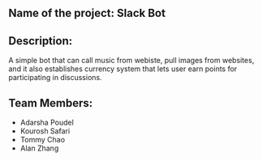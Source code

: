 ## Name of the project: Slack Bot

## Description: 

A simple bot that can call music from webiste, pull images from websites, and it also establishes
currency system that lets user earn points for participating in discussions. 

## Team Members:
* Adarsha Poudel
* Kourosh Safari
* Tommy Chao
* Alan Zhang
